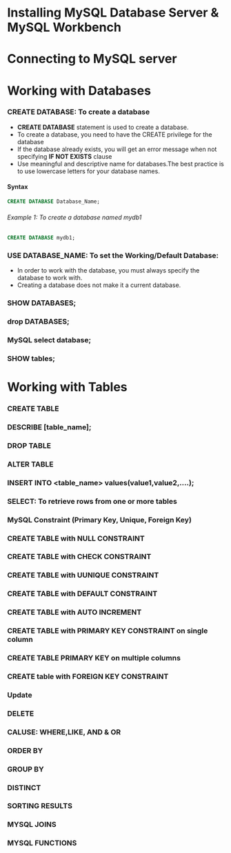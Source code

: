 
# Installing MySQL Database Server & MySQL Workbench
# Connecting to MySQL server
# Working with Databases
### CREATE DATABASE: To create a database
- **CREATE DATABASE** statement is used to create a database.
- To create a database, you need to have the CREATE privilege for the database
- If the database already exists, you will get an error message when not specifying  **IF NOT EXISTS** clause
- Use meaningful and descriptive name for databases.The best practice is to use lowercase letters for your database names.

#### Syntax
```sql
CREATE DATABASE Database_Name;
```
###### Example 1: To create a database named mydb1
```sql
CREATE DATABASE mydb1;
```
### USE DATABASE_NAME: To set the Working/Default Database: 
- In order to work with the database, you must always specify the database to work with. 
- Creating a database does not make it a current database. 

### SHOW DATABASES;

### drop DATABASES;

### MySQL select database;

### SHOW tables; 

# Working with Tables
### CREATE TABLE
### DESCRIBE [table_name];
### DROP TABLE
### ALTER TABLE
### INSERT INTO  <table_name> values(value1,value2,....);
### SELECT: To retrieve rows from one or more tables
### MySQL Constraint (Primary Key, Unique, Foreign Key)
### CREATE TABLE with NULL CONSTRAINT
### CREATE TABLE  with CHECK CONSTRAINT
### CREATE TABLE  with UUNIQUE CONSTRAINT 
### CREATE TABLE with DEFAULT CONSTRAINT
### CREATE TABLE with AUTO INCREMENT
### CREATE TABLE with PRIMARY KEY CONSTRAINT on single column
### CREATE TABLE PRIMARY KEY on multiple columns
### CREATE table with FOREIGN KEY CONSTRAINT
### Update
### DELETE
### CALUSE: WHERE,LIKE, AND & OR
### ORDER BY
### GROUP BY
### DISTINCT
### SORTING RESULTS
### MYSQL JOINS
### MYSQL FUNCTIONS